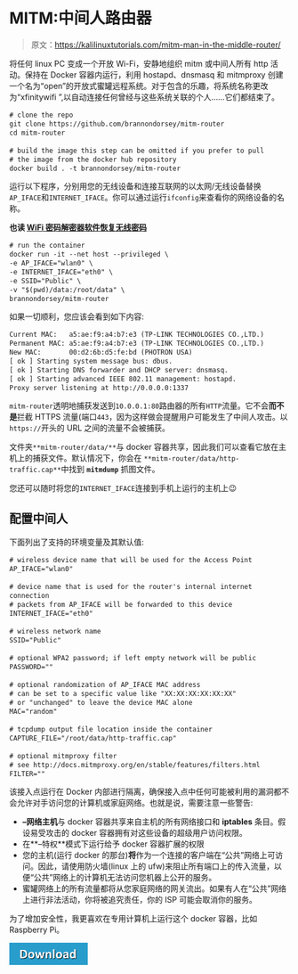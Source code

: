 # MITM:中间人路由器

> 原文：<https://kalilinuxtutorials.com/mitm-man-in-the-middle-router/>

将任何 linux PC 变成一个开放 Wi-Fi，安静地组织 mitm 或中间人所有 http 活动。保持在 Docker 容器内运行，利用 hostapd、dnsmasq 和 mitmproxy 创建一个名为“open”的开放式蜜罐远程系统。对于包含的乐趣，将系统名称更改为“xfinitywifi ”,以自动连接任何曾经与这些系统关联的个人……它们都结束了。

```
# clone the repo
git clone https://github.com/brannondorsey/mitm-router
cd mitm-router

# build the image this step can be omitted if you prefer to pull 
# the image from the docker hub repository
docker build . -t brannondorsey/mitm-router
```

运行以下程序，分别用您的无线设备和连接互联网的以太网/无线设备替换`AP_IFACE`和`INTERNET_IFACE`。你可以通过运行`ifconfig`来查看你的网络设备的名称。

**也读 [WiFi 密码解密器软件恢复无线密码](http://kalilinuxtutorials.com/wifi-password-decryptor/)**

```
# run the container
docker run -it --net host --privileged \
-e AP_IFACE="wlan0" \
-e INTERNET_IFACE="eth0" \
-e SSID="Public" \
-v "$(pwd)/data:/root/data" \
brannondorsey/mitm-router
```

如果一切顺利，您应该会看到如下内容:

```
Current MAC:   a5:ae:f9:a4:b7:e3 (TP-LINK TECHNOLOGIES CO.,LTD.)
Permanent MAC: a5:ae:f9:a4:b7:e3 (TP-LINK TECHNOLOGIES CO.,LTD.)
New MAC:       00:d2:6b:d5:fe:bd (PHOTRON USA)
[ ok ] Starting system message bus: dbus.
[ ok ] Starting DNS forwarder and DHCP server: dnsmasq.
[ ok ] Starting advanced IEEE 802.11 management: hostapd.
Proxy server listening at http://0.0.0.0:1337 
```

`mitm-router`透明地捕获发送到`10.0.0.1:80`路由器的所有`HTTP`流量。它不会**而不是**拦截 HTTPS 流量(端口`443`，因为这样做会提醒用户可能发生了中间人攻击。以`https://`开头的 URL 之间的流量不会被捕获。

文件夹`**mitm-router/data/**`与 docker 容器共享，因此我们可以查看它放在主机上的捕获文件。默认情况下，你会在 `**mitm-router/data/http-traffic.cap**`中找到 **`mitmdump`** 抓图文件。

您还可以随时将您的`INTERNET_IFACE`连接到手机上运行的主机上😉

## **配置中间人** 

下面列出了支持的环境变量及其默认值:

```
# wireless device name that will be used for the Access Point
AP_IFACE="wlan0"

# device name that is used for the router's internal internet connection
# packets from AP_IFACE will be forwarded to this device
INTERNET_IFACE="eth0"

# wireless network name
SSID="Public"

# optional WPA2 password; if left empty network will be public
PASSWORD=""

# optional randomization of AP_IFACE MAC address
# can be set to a specific value like "XX:XX:XX:XX:XX:XX"
# or "unchanged" to leave the device MAC alone
MAC="random"

# tcpdump output file location inside the container
CAPTURE_FILE="/root/data/http-traffic.cap"

# optional mitmproxy filter
# see http://docs.mitmproxy.org/en/stable/features/filters.html
FILTER=""
```

该接入点运行在 Docker 内部进行隔离，确保接入点中任何可能被利用的漏洞都不会允许对手访问您的计算机或家庭网络。也就是说，需要注意一些警告:

*   **–网络主机**与 docker 容器共享来自主机的所有网络接口和 **iptables** 条目。假设易受攻击的 docker 容器拥有对这些设备的超级用户访问权限。
*   在**–特权**模式下运行给予 docker 容器扩展的权限
*   您的主机(运行 docker 的那台)**将**作为一个连接的客户端在“公共”网络上可访问。因此，请使用防火墙(linux 上的 ufw)来阻止所有端口上的传入流量，以便“公共”网络上的计算机无法访问您机器上公开的服务。
*   蜜罐网络上的所有流量都将从您家庭网络的网关流出。如果有人在“公共”网络上进行非法活动，你将被追究责任，你的 ISP 可能会取消你的服务。

为了增加安全性，我更喜欢在专用计算机上运行这个 docker 容器，比如 Raspberry Pi。

[![](img/a51de913dc60eee505c4a68651ee8e4d.png)](https://github.com/brannondorsey/mitm-router)
